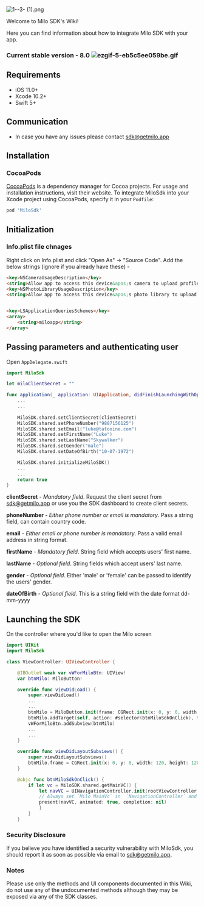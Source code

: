 ![1--3- (1).png](https://bitbucket.org/repo/EgxAzaa/images/163077752-1--3-%20%281%29.png)

Welcome to Milo SDK's Wiki!

Here you can find information about how to integrate Milo SDK with your app.

### Current stable version - **8.0** ![ezgif-5-eb5c5ee059be.gif](https://bitbucket.org/repo/EgxAzaa/images/2979352723-ezgif-5-eb5c5ee059be.gif)

## Requirements

- iOS 11.0+
- Xcode 10.2+
- Swift 5+

## Communication

- In case you have any issues please contact [sdk@getmilo.app](sdk@getmilo.app)

## Installation

### CocoaPods

[CocoaPods](https://cocoapods.org) is a dependency manager for Cocoa projects. For usage and installation instructions, visit their website. To integrate MiloSdk into your Xcode project using CocoaPods, specify it in your `Podfile`:

```ruby
pod 'MiloSdk'
```

## Initialization 


### Info.plist file chnages

Right click on Info.plist and click "Open As" -> "Source Code". Add the below strings (ignore if you already have these) - 

```html
<key>NSCameraUsageDescription</key>
<string>Allow app to access this device&apos;s camera to upload profile picture &amp; create posts.</string>
<key>NSPhotoLibraryUsageDescription</key>
<string>Allow app to access this device&apos;s photo library to upload profile picture &amp; create posts.</string>


<key>LSApplicationQueriesSchemes</key>
<array>
    <string>miloapp</string>
</array>

```

## Passing parameters and authenticating user


Open `AppDelegate.swift`

```swift
import MiloSdk
```

```swift
let miloClientSecret = ""

func application(_ application: UIApplication, didFinishLaunchingWithOptions launchOptions: [UIApplication.LaunchOptionsKey: Any]?) -> Bool {
    ...
    ...
    
    MiloSDK.shared.setClientSecret(clientSecret)
    MiloSDK.shared.setPhoneNumber("9887156125")
    MiloSDK.shared.setEmail("luke@tatooine.com")
    MiloSDK.shared.setFirstName("Luke")
    MiloSDK.shared.setLastName("Skywalker")
    MiloSDK.shared.setGender("male")
    MiloSDK.shared.setDateOfBirth("10-07-1972")

    MiloSDK.shared.initializeMiloSDK()
    ...
    ...
    return true
}
```

**clientSecret** - _Mandatory field_. Request the client secret from sdk@getmilo.app or use you the SDK dashboard to create client secrets.

**phoneNumber** - _Either phone number or email is mandatory_. Pass a string field, can contain country code.

**email** - _Either email or phone number is mandatory_. Pass a valid email address in string format.

**firstName** - _Mandatory field_. String field which accepts users' first name.

**lastName** - _Optional field_. String fields which accept users' last name.

**gender** - _Optional field_. Either 'male' or 'female' can be passed to identify the users' gender.

**dateOfBirth** - _Optional field_. This is a string field with the date format dd-mm-yyyy

## Launching the SDK

On the controller where you'd like to open the Milo screen

```swift
import UIKit
import MiloSdk

class ViewController: UIViewController {

	@IBOutlet weak var vWForMiloBtn: UIView!
	var btnMilo: MiloButton!

	override func viewDidLoad() {
		super.viewDidLoad()
		...
		...
		btnMilo = MiloButton.init(frame: CGRect.init(x: 0, y: 0, width: 120, height: 120))
		btnMilo.addTarget(self, action: #selector(btnMiloSdkOnClick), for: UIControl.Event.touchUpInside)
		vWForMiloBtn.addSubview(btnMilo)
		...
		...
	}

	override func viewDidLayoutSubviews() {
		super.viewDidLayoutSubviews()
		btnMilo.frame = CGRect.init(x: 0, y: 0, width: 120, height: 120)
	}

	@objc func btnMiloSdkOnClick() {
		if let vc = MiloSDK.shared.getMainVC() {
			let navVC = UINavigationController.init(rootViewController: vc)
			// Always set `Milo MainVc` in  `NavigationController` and use 'present' method, do not use 'push' method, because 'back' action is handled only for 'present'.
			present(navVC, animated: true, completion: nil)
			}
		}
	}
```

### Security Disclosure

If you believe you have identified a security vulnerability with MiloSdk, you should report it as soon as possible via email to sdk@getmilo.app.

### Notes
Please use only the methods and UI components documented in this Wiki, do not use any of the undocumented methods although they may be exposed via any of the SDK classes.
